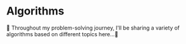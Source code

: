 # Algorithms

<!DOCTYPE html>
<html lang="en">
<head>
  <meta charset="UTF-8">
  <meta name="viewport" content="width=device-width, initial-scale=1.0">
</head>
<body>
  <p>🚀 Throughout my problem-solving journey, I'll be sharing a variety of algorithms based on different topics here...🌟</p>
</body>
</html>

